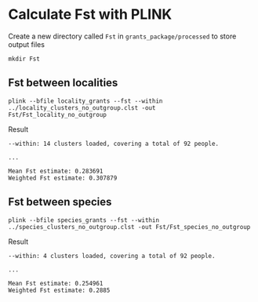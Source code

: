 # Calculate Fst with PLINK

Create a new directory called `Fst` in `grants_package/processed` to store output files

```
mkdir Fst
```

## Fst between localities


```
plink --bfile locality_grants --fst --within ../locality_clusters_no_outgroup.clst -out Fst/Fst_locality_no_outgroup
```

Result
```
--within: 14 clusters loaded, covering a total of 92 people.

...

Mean Fst estimate: 0.283691
Weighted Fst estimate: 0.307879
```



## Fst between species

```
plink --bfile species_grants --fst --within ../species_clusters_no_outgroup.clst -out Fst/Fst_species_no_outgroup
```

Result
```
--within: 4 clusters loaded, covering a total of 92 people.

...

Mean Fst estimate: 0.254961
Weighted Fst estimate: 0.2885
```
